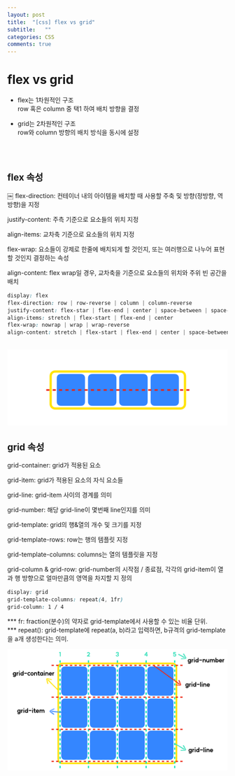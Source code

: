 ```yaml
---
layout: post
title:  "[css] flex vs grid"
subtitle:   ""
categories: CSS
comments: true
---
```



# flex vs grid
* flex는 1차원적인 구조<br>
row 혹은 column 중 택1 하여 배치 방향을 결정

* grid는 2차원적인 구조<br>
row와 column 방향의 배치 방식을 동시에 설정

<br>
<br>

## flex 속성
￼
flex-direction: 컨테이너 내의 아이템을 배치할 때 사용할 주축 및 방향(정방향, 역방향)을 지정

justify-content: 주측 기준으로 요소들의 위치 지정

align-items: 교차축 기준으로 요소들의 위치 지정

flex-wrap: 요소들이 강제로 한줄에 배치되게 할 것인지, 또는 여러행으로 나누어 표현 할 것인지 결정하는 속성

align-content: flex wrap일 경우, 교차축을 기준으로 요소들의 위치와 주위 빈 공간을 배치

```css
display: flex
flex-direction: row | row-reverse | column | column-reverse
justify-content: flex-star | flex-end | center | space-between | space-around | space-evenly
align-items: stretch | flex-start | flex-end | center
flex-wrap: nowrap | wrap | wrap-reverse
align-content: stretch | flex-start | flex-end | center | space-between | space-around 
 
```
<img src="/assets/img/flex.png" width="600px" height="auto">
<br>

## grid 속성

grid-container: grid가 적용된 요소

grid-item: grid가 적용된 요소의 자식 요소들

grid-line: grid-item 사이의 경계를 의미

grid-number: 해당 grid-line이 몇번째 line인지를 의미

grid-template: grid의 행&열의 개수 및 크기를 지정

grid-template-rows: row는 행의 템플릿 지정

grid-template-columns: columns는 열의 템플릿을 지정

grid-column & grid-row: grid-number의 시작점 / 종료점, 각각의 grid-item이 열과 행 방향으로 얼마만큼의 영역을 차지할 지 정의

```css
display: grid
grid-template-columns: repeat(4, 1fr)
grid-column: 1 / 4
```
*** fr: fraction(분수)의 약자로 grid-template에서 사용할 수 있는 비율 단위.<br>*** repeat(): grid-template에 repeat(a, b)라고 입력하면, b규격의 grid-template을 a개 생성한다는 의미.<br>

<img src="/assets/img/grid.png" width="600px" height="auto">
 